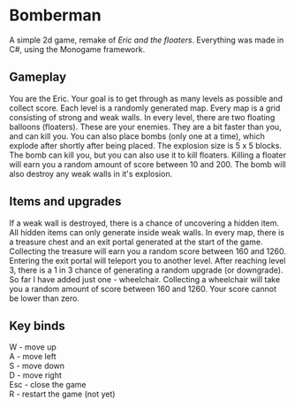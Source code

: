# Bomberman

A simple 2d game, remake of *Eric and the floaters*.
Everything was made in C#, using the Monogame framework.

## Gameplay

You are the Eric. Your goal is to get through as many
levels as possible and collect score. Each level is
a randomly generated map. Every map is a grid consisting of 
strong and weak walls. In every level, there are two
floating balloons (floaters). These are your enemies.
They are a bit faster than you, and can kill you.
You can also place bombs (only one at a time),
which explode after shortly after being placed. The explosion size
is 5 x 5 blocks. The bomb can kill you, but you can also use
it to kill floaters. Killing a floater will earn you
a random amount of score between 10 and 200.
The bomb will also destroy any weak walls in it's explosion.

## Items and upgrades

If a weak wall is destroyed, there is a chance of uncovering
a hidden item. All hidden items can only generate inside weak walls.
In every map, there is a treasure chest
and an exit portal generated at the start of the game.
Collecting the treasure will earn you a random score between
160 and 1260. Entering the exit portal will teleport you to
another level. After reaching level 3, there is a 1 in 3 chance
of generating a random upgrade (or downgrade). So far I have added
just one - wheelchair. Collecting a wheelchair will take you a
random amount of score between 160 and 1260. Your score cannot
be lower than zero.

## Key binds

W - move up  
A - move left  
S - move down  
D - move right  
Esc - close the game  
R - restart the game (not yet)
